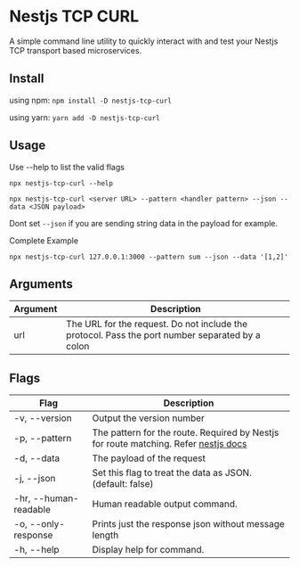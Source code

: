 # Nestjs TCP CURL

A simple command line utility to quickly interact with and test your Nestjs TCP transport based microservices.

## Install

using npm: `npm install -D nestjs-tcp-curl`

using yarn: `yarn add -D nestjs-tcp-curl`

## Usage

Use --help to list the valid flags

```
npx nestjs-tcp-curl --help
```

```
npx nestjs-tcp-curl <server URL> --pattern <handler pattern> --json --data <JSON payload>
```

Dont set `--json` if you are sending string data in the payload for example.

Complete Example

```
npx nestjs-tcp-curl 127.0.0.1:3000 --pattern sum --json --data '[1,2]'
```

## Arguments

| Argument | Description                                                                                     |
| -------- | ----------------------------------------------------------------------------------------------- |
| url      | The URL for the request. Do not include the protocol. Pass the port number separated by a colon |

## Flags

| Flag                  | Description                                                                                                                                  |
| --------------------- | -------------------------------------------------------------------------------------------------------------------------------------------- |
| -v, --version         | Output the version number                                                                                                                    |
| -p, --pattern <type>  | The pattern for the route. Required by Nestjs for route matching. Refer [nestjs docs](https://docs.nestjs.com/microservices/basics#patterns) |
| -d, --data <type>     | The payload of the request                                                                                                                   |
| -j, --json            | Set this flag to treat the data as JSON. (default: false)                                                                                    |
| -hr, --human-readable | Human readable output command.                                                                                                               |
| -o, --only-response   | Prints just the response json without message length                                                                                         |
| -h, --help            | Display help for command.                                                                                                                    |
